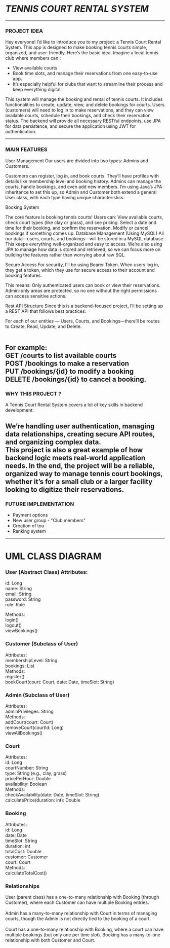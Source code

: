 # ***TENNIS COURT RENTAL SYSTEM***

____




### PROJECT IDEA

Hey everyone! I’d like to introduce you to my project: a Tennis Court Rental System.
This app is designed to make booking tennis courts simple, organized, and user-friendly. 
Here’s the basic idea. 
Imagine a local tennis club where members can : 
- View available courts
- Book time slots, and manage their reservations from one easy-to-use app. 
- It’s especially helpful for clubs that want to streamline their process and keep everything digital.

This system will manage the booking and rental of tennis courts. It includes functionalities to create, 
update, view, and delete bookings for courts. Users (customers) will need to log in to make reservations, 
and they can view available courts, schedule their bookings, and check their reservation status. 
The backend will provide all necessary RESTful endpoints, use JPA for data persistence, 
and secure the application using JWT for authentication.

___

### MAIN FEATURES

User Management
Our users are divided into two types: Admins and Customers.

Customers can register, log in, and book courts. They’ll have profiles with details like 
membership level and booking history.
Admins can manage the courts, handle bookings, and even add new members.
I’m using Java’s JPA inheritance to set this up, so Admin and Customer both extend a general User class, 
with each type having unique characteristics.

Booking System

The core feature is booking tennis courts! Users can:
View available courts, check court types (like clay or grass), and see pricing.
Select a date and time for their booking, and confirm the reservation.
Modify or cancel bookings if something comes up.
Database Management (Using MySQL) All our data—users, courts, and bookings—will be stored in a MySQL database. 
This keeps everything well-organized and easy to access. We’re also using JPA to manage how data is stored and retrieved, 
so we can focus more on building the features rather than worrying about raw SQL.

Secure Access For security, I’ll be using Bearer Token. When users log in, they get a token, which they use for 
secure access to their account and booking features. 

This means:
Only authenticated users can book or view their reservations.
Admin-only areas are protected, so no one without the right permissions can access sensitive actions.

Rest API Structure Since this is a backend-focused project, I’ll be setting up a REST API that follows best practices:

For each of our entities — Users, Courts, and Bookings—there’ll be routes to Create, Read, Update, and Delete.<br><br>

For example:<br>
GET /courts to list available courts <br>
POST /bookings to make a reservation <br>
PUT /bookings/{id} to modify a booking <br>
DELETE /bookings/{id} to cancel a booking. 
---
### WHY THIS PROJECT ?

A Tennis Court Rental System covers a lot of key skills in backend development:

We’re handling user authentication, managing data relationships, creating secure API routes, and organizing complex data.<br>
This project is also a great example of how backend logic meets real-world application needs. In the end, 
the project will be a reliable, organized way to manage tennis court bookings, 
whether it’s for a small club or a larger facility looking to digitize their reservations.
---
### FUTURE IMPLEMENTATION 

- Payment options
- New user group - "Club members"
- Creation of tou
- Ranking system
---

# UML CLASS DIAGRAM


### User (Abstract Class) Attributes:  <br>
   id: Long <br>
   name: String <br>
   email: String <br>
   password: String <br>
   role: Role <br>

   Methods: <br>
   login() <br>
   logout() <br>
   viewBookings() <br>

### Customer (Subclass of User)  
   Attributes:  <br>
   membershipLevel: String <br>
   bookings: List<Booking> <br>
   Methods: <br>
   register() <br>
   bookCourt(court: Court, date: Date, timeSlot: String) <br>
### Admin (Subclass of User)
   Attributes: <br>
   adminPrivileges: String <br>
   Methods: <br>
   addCourt(court: Court) <br>
   removeCourt(courtId: Long) <br>
   viewAllBookings() <br>
### Court
   Attributes: <br>
   id: Long <br>
   courtNumber: String <br>
   type: String (e.g., clay, grass) <br>
   pricePerHour: Double <br>
   availability: Boolean <br>
   Methods: <br>
   checkAvailability(date: Date, timeSlot: String) <br>
   calculatePrice(duration: int): Double <br>

### Booking
   Attributes: <br>
   id: Long <br>
   date: Date <br>
   timeSlot: String <br>
   duration: int <br>
   totalCost: Double <br>
   customer: Customer <br>
   court: Court <br>
   Methods: <br>
   calculateTotalCost() <br>

###   Relationships
   User (parent class) has a one-to-many relationship with Booking (through Customer), 
   where each Customer can have multiple Booking entries. <br> <br>
   Admin has a many-to-many relationship with Court in terms of managing courts, though the 
   Admin is not directly tied to the booking of a court. <br> <br>
   Court has a one-to-many relationship with Booking, where a court can have multiple bookings (but only one per time slot).
   Booking has a many-to-one relationship with both Customer and Court.




